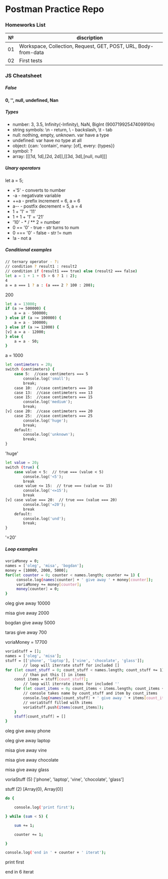 ﻿# Postman Practice Repo

### Homeworks List
№ | discription
:---:| ---
01 | Workspace, Collection, Request, GET, POST, URL, Body-from-data
02 | First tests

### JS Cheatsheet
##### False
__0, '', null, undefined, Nan__

##### Types
- number: 3, 3.5, Infinity(-Infinity), NaN, BigInt (90071992547409910n)
- string symbols: \n - return, \\ - backslash, \t - tab
- null: nothing, empty, unknown. var have a type
- undefined: var have no type at all
- object: {can: 'contain', many: [of], every: {types}}
- symbol: ?
- array: [[[1d, 1d],[2d, 2d]],[[3d, 3d],[null, null]]]

##### Unary operators
let a = 5;
- +'5' - converts to number
- -a - negativate variable
- ++a - prefix increment = 6, a = 6 
- a-- - postfix decrement = 5, a = 4
- 1 + '1' = '11'
- 1 + 1 + '1' = '21'
- '10' - * / ** 2 = number
- 0 == '0' - true - str turns to num
- 0 === '0' - false - str != num
- !a - not a

##### Conditional examples
```sh
// ternary operator - ?:
// condition ? result1 : result2
// condition if (result1 === true) else (result2 === false)
let a = 1 + 1 + (5 > 6 ? 1 : 2);
4
a = a === 1 ? a : (a === 2 ? 100 : 200);
```
200
```sh
let a = 13000;
if (a >= 500000) {
    a = a - 500000;
} else if (a >= 100000) {
    a = a - 100000;
} else if (a >= 12000) {
[v] a = a - 12000;
} else {
    a = a - 50;
}
```
a = 1000
```sh
let centimeters = 20;
switch (centimeters) {
    case 5:  //case centimeters === 5
        console.log('small');
        break;
    case 10:  //case centimeters === 10
    case 13:  //case centimeters === 13
    case 15:  //case centimeters === 15
        console.log('medium');
        break;
[v] case 20:  //case centimeters === 20
    case 25:  //case centimeters === 25
        console.log('huge');
        break;
    default:
        console.log('unknown');
        break;
}
```
'huge'
```sh
let value = 20;
switch (true) {
    case value < 5:  // true === (value < 5)
        console.log('<5');
        break
    case value <= 15:  // true === (value <= 15)
        console.log('<=15');
        break
[v] case value === 20:  // true === (value === 20)
        console.log('=20');
        break
    default:
        console.log('und');
        break;
}
```
'=20'
##### Loop examples
```sh
voriaMoney = 0;
names = ['oleg', 'misa', 'bogdan'];
money = [10000, 2000, 5000];
for(let counter = 0; counter < names.length; counter += 1) {
     console.log(names[counter] + ' give away ' + money[counter]);
     voriaMoney += money[counter];
     money[counter] = 0;
}
```
oleg give away 10000

misa give away 2000

bogdan give away 5000

taras give away 700

voriaMoney = 17700

```sh
voriaStuff = [];
names = ['oleg', 'misa'];
stuff = [['phone', 'laptop'], ['vine', 'chocolate', 'glass']];
		// loop will iterrate stuff for included []
for (let count_stuff = 0; count_stuff < names.length; count_stuff += 1) {
		// than put this [] in items
    const items = stuff[count_stuff];
		// loop will iterrate items for included ''
    for (let count_items = 0; count_items < items.length; count_items += 1) {
		// console takes name by count_stuff and item by count_items
        console.log(names[count_stuff] + ' give away ' + items[count_items]);
		// voriaStuff filled with items
        voriaStuff.push(items[count_items]);
    }
    stuff[count_stuff] = []
}
```
oleg give away phone

oleg give away laptop

misa give away vine

misa give away chocolate

misa give away glass

voriaStuff (5) ['phone', 'laptop', 'vine', 'chocolate', 'glass']

stuff (2) [Array(0), Array(0)]
```sh
do {

    console.log('print first');

} while (sum < 5) {

    sum += 1;

    counter += 1;

}

console.log('end in ' + counter + ' iterat');
```
print first

end in 6 iterat

